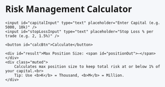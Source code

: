 <html lang="en">
<head>
    <meta charset="UTF-8" />
    <title>Risk Management Calculator</title>
    <style>
html, body {
    margin: 0;
    padding: 0;
    border: none;
    min-height: 100vh;
    font-family: "Segoe UI", Roboto, sans-serif;
    background: #f5f7fa;
    display: flex;
    justify-content: center;
    align-items: center;
}

.card {
    background: #fff;
    max-width: 500px; /* Wider card */
    width: 90%;
    border-radius: 12px;
    box-shadow: 0 4px 14px rgba(0, 0, 0, .1);
    padding: 100px 36px; /* Taller card with good side spacing */
    text-align: center;
    box-sizing: border-box;
}

h1 {
    margin-top: 0;
    font-size: 2rem;
    margin-bottom: 24px;
}

input {
    width: 100%;
    padding: 14px 16px;
    margin: 14px 0;
    border: 1px solid #ced4da;
    border-radius: 6px;
    font-size: 1.1rem;
}

button {
    background: #2f6df6;
    color: #fff;
    border: none;
    border-radius: 6px;
    padding: 12px 24px;
    font-size: 1.1rem;
    cursor: pointer;
}

button:hover {
    background: #244dc3;
}

#result {
    font-size: 1.6rem;
    margin-top: 32px;
    font-weight: 600;
}

.muted {
    font-size: 1rem;
    color: #6c757d;
    margin-top: 20px;
}

/* Responsive adjustments */
@media (max-width: 480px) {
    .card {
        max-width: 90%; /* Mobile-friendly width */
        padding: 80px 16px; /* Reduced padding for small screens */
    }

    h1 {
        font-size: 1.7rem;
    }

    input, button {
        font-size: 1rem;
        padding: 12px 14px;
    }

    #result {
        font-size: 1.4rem;
    }

    .muted {
        font-size: 0.9rem;
    }
}
</style>
</head>
<body>

<div class="card">
    <h1>Risk Management Calculator</h1>

    <input id="capitalInput" type="text" placeholder="Enter Capital (e.g. 5000, 10k)" />
    <input id="stopLossInput" type="text" placeholder="Stop Loss % per trade (e.g. 2, 1.5%)" />

    <button id="calcBtn">Calculate</button>

    <div id="result">Max Position Size: <span id="positionOut">—</span></div>
    <div class="muted">
        Calculates max position size to keep total risk at or below 1% of your capital.<br>
        Tip: Use <b>K</b> = Thousand, <b>M</b> = Million.
    </div>
</div>

<script>
    // ---------- helpers ----------
    function parseInput(str) {
        if (!str) return NaN;
        str = str.replace(/,/g, '').trim().toLowerCase();
        let mult = 1;
        const last = str.slice(-1);
        if (last === 'k') { mult = 1e3; str = str.slice(0, -1); }
        else if (last === 'm') { mult = 1e6; str = str.slice(0, -1); }
        const n = Number(str);
        return isFinite(n) ? n * mult : NaN;
    }

    function parsePercent(str) {
        if (!str) return NaN;
        str = str.replace('%', '').trim();
        const n = Number(str);
        return isFinite(n) ? n : NaN;
    }

    function formatCommas(x) {
        return x.toLocaleString('en-US', { maximumFractionDigits: 2 });
    }

    // ---------- main logic ----------
    document.getElementById('calcBtn').addEventListener('click', () => {
        const capital = parseInput(document.getElementById('capitalInput').value);
        const stopLossPct = parsePercent(document.getElementById('stopLossInput').value);

        if (isNaN(capital) || isNaN(stopLossPct) || capital <= 0 || stopLossPct <= 0) {
            alert('Please enter valid numbers for both fields.');
            return;
        }

        const riskPerTrade = capital * 0.01; // 1% risk per trade
        const maxPosition = riskPerTrade / (stopLossPct / 100);

        document.getElementById('positionOut').textContent =
            formatCommas(maxPosition) + ' worth of position';
    });
</script>

</body>
</html>
